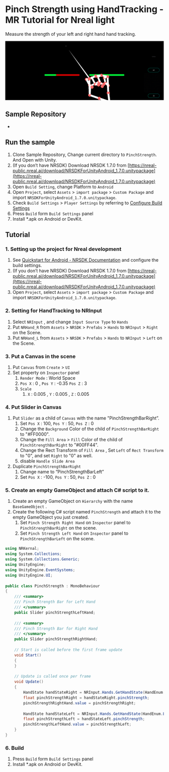 # Pinch Strength using HandTracking - MR Tutorial for Nreal light

Measure the strength of your left and right hand hand tracking.

![](Assets/PinchStrength.png)

## Sample Repository

- 

## Run the sample

1. Clone Sample Repository, Change current directory to `PinchStrength`. And Open with Unity.
2. (If you don’t have NRSDK) Download NRSDK 1.7.0 from [https://nreal-public.nreal.ai/download/NRSDKForUnityAndroid_1.7.0.unitypackage](https://nreal-public.nreal.ai/download/NRSDKForUnityAndroid_1.7.0.unitypackage)
3. Open `Build Setting`, change Platform to `Android`
4. Open `Project`, select `Assets` > `import package` > `Custom Package` and import `NRSDKForUnityAndroid_1.7.0.unitypackage`.
5. Check `Build Settings` > `Player Settings` by referring to [Configure Build Settings](https://nreal.gitbook.io/nrsdk-documentation/discover/quickstart-for-android#configure-build-settings)
6. Press `Build` form `Build Settings` panel
7. Install *.apk on Android or DevKit.

## Tutorial

### 1. Setting up the project for Nreal development

1. See [Quickstart for Android - NRSDK Documentation](https://nreal.gitbook.io/nrsdk-documentation/discover/quickstart-for-android#configure-build-settings) and configure the build settings.
2. (If you don’t have NRSDK) Download NRSDK 1.7.0 from [https://nreal-public.nreal.ai/download/NRSDKForUnityAndroid_1.7.0.unitypackage](https://nreal-public.nreal.ai/download/NRSDKForUnityAndroid_1.7.0.unitypackage)
3. Open `Project`, select `Assets` > `import package` > `Custom Package` and import `NRSDKForUnityAndroid_1.7.0.unitypackage`.

### 2. Setting for HandTracking to NRInput

1. Select `NRInput` , and change `Input Source Type` to `Hands`
2. Put `NRHand_R` from `Assets` > `NRSDK` > `Prefabs` > `Hands` to `NRInput` > `Right` on the Scene.
3. Put `NRHand_L` from `Assets` > `NRSDK` > `Prefabs` > `Hands` to `NRInput` > `Left` on the Scene.

### 3. Put a Canvas in the scene

1. Put `Canvas` from `Create` > `UI`
2. Set property on `Inspector` panel
    1. `Render Mode` : World Space
    2. `Pos X` : 0 , `Pos Y` : -0.35 `Pos Z` : 3
    3. `Scale`
        1. `X` : 0.005 , `Y` : 0.005 , `Z` : 0.005

### 4. Put Slider in Canvas

1. Put `Slider` as a child of `Canvas` with the name "PinchStrengthBarRight”.
    1. Set `Pos X` : 100, `Pos Y` : 50, `Pos Z` : 0
    2. Change the `Background` Color of the child of `PinchStrengthBarRight` to "#FF0000".
    3. Change the `Fill Area` > `Fill` Color of the child of `PinchStrengthBarRight` to "#00FF44".
    4. Change the Rect Transform of `Fill Area` , Set `Left` of `Rect Transform` to "0", and set `Right` to "0" as well.
    5. disable `Handle Slide Area` 
2. Duplicate `PinchStrengthBarRight`
    1. Change name to “PinchStrengthBarLeft”
    2. Set `Pos X` : -100, `Pos Y` : 50, `Pos Z` : 0

### 5. Create an empty GameObject and attach C# script to it.

1. Create an empty GameObject on `Hierarchy` with the name `BaseGameObject` .
2. Create the following C# script named `PinchStrength` and attach it to the empty GameObject you just created.
    1. Set `Pinch Strength Right Hand` on `Inspector` panel to `PinchStrengthBarRight` on the scene.
    2. Set `Pinch Strength Left Hand` on `Inspector` panel to `PinchStrengthBarLeft` on the scene.

```csharp
using NRKernal;
using System.Collections;
using System.Collections.Generic;
using UnityEngine;
using UnityEngine.EventSystems;
using UnityEngine.UI;

public class PinchStrength : MonoBehaviour
{
    /// <summary>
    /// Pinch Strength Bar for Left Hand
    /// </summary>
    public Slider pinchStrengthLeftHand;

    /// <summary>
    /// Pinch Strength Bar for Right Hand
    /// </summary>
    public Slider pinchStrengthRightHand;

    // Start is called before the first frame update
    void Start()
    {
    }

    // Update is called once per frame
    void Update()
    {
        HandState handStateRight = NRInput.Hands.GetHandState(HandEnum.RightHand);
        float pinchStrengthRight = handStateRight.pinchStrength;
        pinchStrengthRightHand.value = pinchStrengthRight;

        HandState handStateLeft = NRInput.Hands.GetHandState(HandEnum.LeftHand);
        float pinchStrengthLeft = handStateLeft.pinchStrength;
        pinchStrengthLeftHand.value = pinchStrengthLeft;
    }
}
```

### 6. Build

1. Press `Build` form `Build Settings` panel
2. Install *.apk on Android or DevKit.